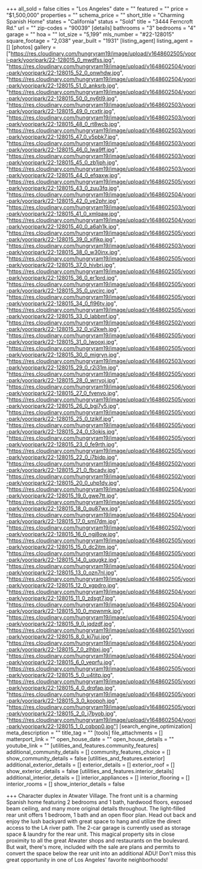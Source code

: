 +++
all_sold = false
cities = "Los Angeles"
date = ""
featured = ""
price = "$1,500,000"
properties = ""
schema_price = ""
short_title = "Charming Spanish Home"
states = "California"
status = "Sold"
title = "3444 Ferncroft Rd."
url = ""
zip-codes = "90039"
[details]
bathrooms = "3"
bedrooms = "4"
garage = ""
hoa = ""
lot_size = "5,199"
mls_number = "#22-128015"
square_footage = "2,038"
year_built = "1931"
[listing_agent]
listing_agent = []
[photos]
gallery = ["https://res.cloudinary.com/hungryram19/image/upload/v1648602505/yoori-park/yooripark/22-128015_0_mwdfss.jpg", "https://res.cloudinary.com/hungryram19/image/upload/v1648602504/yoori-park/yooripark/22-128015_52_0_onwhdw.jpg", "https://res.cloudinary.com/hungryram19/image/upload/v1648602504/yoori-park/yooripark/22-128015_51_0_anksrb.jpg", "https://res.cloudinary.com/hungryram19/image/upload/v1648602504/yoori-park/yooripark/22-128015_50_0_ny6tl9.jpg", "https://res.cloudinary.com/hungryram19/image/upload/v1648602503/yoori-park/yooripark/22-128015_49_0_rcxtlr.jpg", "https://res.cloudinary.com/hungryram19/image/upload/v1648602503/yoori-park/yooripark/22-128015_48_0_rt8wcb.jpg", "https://res.cloudinary.com/hungryram19/image/upload/v1648602503/yoori-park/yooripark/22-128015_47_0_y5pbk7.jpg", "https://res.cloudinary.com/hungryram19/image/upload/v1648602503/yoori-park/yooripark/22-128015_46_0_lwa9ff.jpg", "https://res.cloudinary.com/hungryram19/image/upload/v1648602503/yoori-park/yooripark/22-128015_45_0_zb1jph.jpg", "https://res.cloudinary.com/hungryram19/image/upload/v1648602503/yoori-park/yooripark/22-128015_44_0_efqaxw.jpg", "https://res.cloudinary.com/hungryram19/image/upload/v1648602505/yoori-park/yooripark/22-128015_43_0_zuu3fq.jpg", "https://res.cloudinary.com/hungryram19/image/upload/v1648602504/yoori-park/yooripark/22-128015_42_0_ve2phr.jpg", "https://res.cloudinary.com/hungryram19/image/upload/v1648602503/yoori-park/yooripark/22-128015_41_0_xmlqaw.jpg", "https://res.cloudinary.com/hungryram19/image/upload/v1648602504/yoori-park/yooripark/22-128015_40_0_a6ah1k.jpg", "https://res.cloudinary.com/hungryram19/image/upload/v1648602505/yoori-park/yooripark/22-128015_39_0_xjfjkp.jpg", "https://res.cloudinary.com/hungryram19/image/upload/v1648602503/yoori-park/yooripark/22-128015_38_0_w30inx.jpg", "https://res.cloudinary.com/hungryram19/image/upload/v1648602505/yoori-park/yooripark/22-128015_37_0_hivbri.jpg", "https://res.cloudinary.com/hungryram19/image/upload/v1648602505/yoori-park/yooripark/22-128015_36_0_er1prd.jpg", "https://res.cloudinary.com/hungryram19/image/upload/v1648602505/yoori-park/yooripark/22-128015_35_0_uycirc.jpg", "https://res.cloudinary.com/hungryram19/image/upload/v1648602505/yoori-park/yooripark/22-128015_34_0_fl96tv.jpg", "https://res.cloudinary.com/hungryram19/image/upload/v1648602505/yoori-park/yooripark/22-128015_33_0_labbmf.jpg", "https://res.cloudinary.com/hungryram19/image/upload/v1648602502/yoori-park/yooripark/22-128015_32_0_vi2kwh.jpg", "https://res.cloudinary.com/hungryram19/image/upload/v1648602505/yoori-park/yooripark/22-128015_31_0_lwooxj.jpg", "https://res.cloudinary.com/hungryram19/image/upload/v1648602505/yoori-park/yooripark/22-128015_30_0_mjgryn.jpg", "https://res.cloudinary.com/hungryram19/image/upload/v1648602503/yoori-park/yooripark/22-128015_29_0_r2i31m.jpg", "https://res.cloudinary.com/hungryram19/image/upload/v1648602505/yoori-park/yooripark/22-128015_28_0_wrryoj.jpg", "https://res.cloudinary.com/hungryram19/image/upload/v1648602506/yoori-park/yooripark/22-128015_27_0_fvenvo.jpg", "https://res.cloudinary.com/hungryram19/image/upload/v1648602505/yoori-park/yooripark/22-128015_26_0_bgj7y5.jpg", "https://res.cloudinary.com/hungryram19/image/upload/v1648602505/yoori-park/yooripark/22-128015_25_0_tzjkif.jpg", "https://res.cloudinary.com/hungryram19/image/upload/v1648602505/yoori-park/yooripark/22-128015_24_0_t3okis.jpg", "https://res.cloudinary.com/hungryram19/image/upload/v1648602505/yoori-park/yooripark/22-128015_23_0_fe9rth.jpg", "https://res.cloudinary.com/hungryram19/image/upload/v1648602505/yoori-park/yooripark/22-128015_22_0_i7bidp.jpg", "https://res.cloudinary.com/hungryram19/image/upload/v1648602502/yoori-park/yooripark/22-128015_21_0_fbcadv.jpg", "https://res.cloudinary.com/hungryram19/image/upload/v1648602502/yoori-park/yooripark/22-128015_20_0_uhp1dy.jpg", "https://res.cloudinary.com/hungryram19/image/upload/v1648602504/yoori-park/yooripark/22-128015_19_0_gwe7tt.jpg", "https://res.cloudinary.com/hungryram19/image/upload/v1648602505/yoori-park/yooripark/22-128015_18_0_qu87wx.jpg", "https://res.cloudinary.com/hungryram19/image/upload/v1648602504/yoori-park/yooripark/22-128015_17_0_sml7dm.jpg", "https://res.cloudinary.com/hungryram19/image/upload/v1648602502/yoori-park/yooripark/22-128015_16_0_ngj8ow.jpg", "https://res.cloudinary.com/hungryram19/image/upload/v1648602505/yoori-park/yooripark/22-128015_15_0_dc2itm.jpg", "https://res.cloudinary.com/hungryram19/image/upload/v1648602505/yoori-park/yooripark/22-128015_14_0_uqugkz.jpg", "https://res.cloudinary.com/hungryram19/image/upload/v1648602504/yoori-park/yooripark/22-128015_13_0_ozn7nl.jpg", "https://res.cloudinary.com/hungryram19/image/upload/v1648602505/yoori-park/yooripark/22-128015_12_0_xgpdro.jpg", "https://res.cloudinary.com/hungryram19/image/upload/v1648602504/yoori-park/yooripark/22-128015_11_0_zdsgt7.jpg", "https://res.cloudinary.com/hungryram19/image/upload/v1648602504/yoori-park/yooripark/22-128015_10_0_mpwnmk.jpg", "https://res.cloudinary.com/hungryram19/image/upload/v1648602504/yoori-park/yooripark/22-128015_9_0_jqdzdf.jpg", "https://res.cloudinary.com/hungryram19/image/upload/v1648602501/yoori-park/yooripark/22-128015_8_0_ki7jui.jpg", "https://res.cloudinary.com/hungryram19/image/upload/v1648602504/yoori-park/yooripark/22-128015_7_0_zlhbxj.jpg", "https://res.cloudinary.com/hungryram19/image/upload/v1648602504/yoori-park/yooripark/22-128015_6_0_veprfu.jpg", "https://res.cloudinary.com/hungryram19/image/upload/v1648602505/yoori-park/yooripark/22-128015_5_0_u4titp.jpg", "https://res.cloudinary.com/hungryram19/image/upload/v1648602505/yoori-park/yooripark/22-128015_4_0_drqfap.jpg", "https://res.cloudinary.com/hungryram19/image/upload/v1648602505/yoori-park/yooripark/22-128015_3_0_koopoh.jpg", "https://res.cloudinary.com/hungryram19/image/upload/v1648602505/yoori-park/yooripark/22-128015_2_0_j7byob.jpg", "https://res.cloudinary.com/hungryram19/image/upload/v1648602504/yoori-park/yooripark/22-128015_1_0_cqbop0.jpg"]
[search_engine_optimization]
meta_description = ""
title_tag = ""
[tools]
file_attachments = []
matterport_link = ""
open_house_date = ""
open_house_details = ""
youtube_link = ""
[utilities_and_features.community_features]
additional_community_details = []
community_features_choice = []
show_community_details = false
[utilities_and_features.exterior]
additional_exterior_details = []
exterior_details = []
exterior_roof = []
show_exterior_details = false
[utilities_and_features.interior_details]
additional_interior_details = []
interior_appliances = []
interior_flooring = []
interior_rooms = []
show_interior_details = false

+++
Character duplex in Atwater Village. The front unit is a charming Spanish home featuring 2 bedrooms and 1 bath, hardwood floors, exposed beam ceiling, and many more original details throughout. The light-filled rear unit offers 1 bedroom, 1 bath and an open floor plan. Head out back and enjoy the lush backyard with great space to hang and utilize the direct access to the LA river path. The 2-car garage is currently used as storage space & laundry for the rear unit. This magical property sits in close proximity to all the great Atwater shops and restaurants on the boulevard. But wait, there's more, included with the sale are plans and permits to convert the space below the rear unit into an additional ADU! Don't miss this great opportunity in one of Los Angeles' favorite neighborhoods!